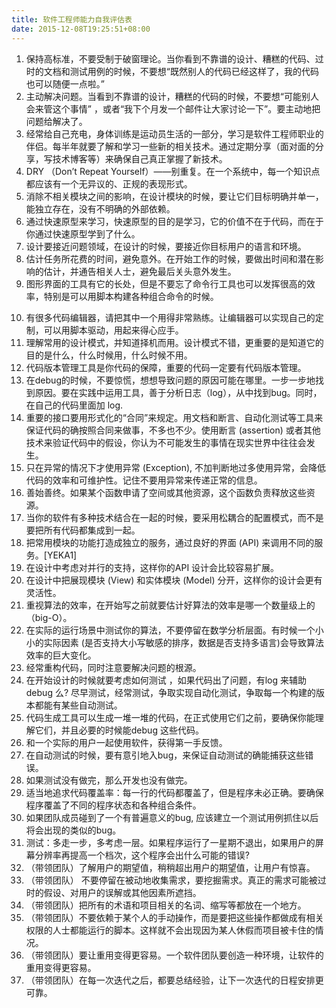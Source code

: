 ```yaml
---
title: 软件工程师能力自我评估表
date: 2015-12-08T19:25:51+08:00
---
```


1. 保持高标准，不要受制于破窗理论。当你看到不靠谱的设计、糟糕的代码、过时的文档和测试用例的时候，不要想“既然别人的代码已经这样了，我的代码也可以随便一点啦。”
2. 主动解决问题。当看到不靠谱的设计，糟糕的代码的时候，不要想“可能别人会来管这个事情” ，或者“我下个月发一个邮件让大家讨论一下”。要主动地把问题给解决了。
3. 经常给自己充电，身体训练是运动员生活的一部分，学习是软件工程师职业的伴侣。每半年就要了解和学习一些新的相关技术。通过定期分享（面对面的分享，写技术博客等）来确保自己真正掌握了新技术。
4. DRY （Don’t Repeat Yourself）——别重复。在一个系统中，每一个知识点都应该有一个无异议的、正规的表现形式。
5. 消除不相关模块之间的影响，在设计模块的时候，要让它们目标明确并单一，能独立存在，没有不明确的外部依赖。
6. 通过快速原型来学习，快速原型的目的是学习，它的价值不在于代码，而在于你通过快速原型学到了什么。
7. 设计要接近问题领域，在设计的时候，要接近你目标用户的语言和环境。
8. 估计任务所花费的时间，避免意外。在开始工作的时候，要做出时间和潜在影响的估计，并通告相关人士，避免最后关头意外发生。
9. 图形界面的工具有它的长处，但是不要忘了命令行工具也可以发挥很高的效率，特别是可以用脚本构建各种组合命令的时候。

<!--more-->

10. 有很多代码编辑器，请把其中一个用得非常熟练。让编辑器可以实现自己的定制，可以用脚本驱动，用起来得心应手。
11. 理解常用的设计模式，并知道择机而用。设计模式不错，更重要的是知道它的目的是什么，什么时候用，什么时候不用。
12. 代码版本管理工具是你代码的保障，重要的代码一定要有代码版本管理。
13. 在debug的时候，不要惊慌，想想导致问题的原因可能在哪里。一步一步地找到原因。要在实践中运用工具，善于分析日志（log），从中找到bug。同时，在自己的代码里面加 log.
14. 重要的接口要用形式化的“合同”来规定。用文档和断言、自动化测试等工具来保证代码的确按照合同来做事，不多也不少。使用断言 (assertion) 或者其他技术来验证代码中的假设，你认为不可能发生的事情在现实世界中往往会发生。
15. 只在异常的情况下才使用异常 (Exception), 不加判断地过多使用异常，会降低代码的效率和可维护性。记住不要用异常来传递正常的信息。
16. 善始善终。如果某个函数申请了空间或其他资源，这个函数负责释放这些资源。
17. 当你的软件有多种技术结合在一起的时候，要采用松耦合的配置模式，而不是要把所有代码都集成到一起。
18. 把常用模块的功能打造成独立的服务，通过良好的界面 (API) 来调用不同的服务。[YEKA1]
19. 在设计中考虑对并行的支持，这样你的API 设计会比较容易扩展。
20. 在设计中把展现模块 (View) 和实体模块 (Model) 分开，这样你的设计会更有灵活性。
21. 重视算法的效率，在开始写之前就要估计好算法的效率是哪一个数量级上的（big-O）。
22. 在实际的运行场景中测试你的算法，不要停留在数学分析层面。有时候一个小小的实际因素 (是否支持大小写敏感的排序，数据是否支持多语言)会导致算法效率的巨大变化。
23. 经常重构代码，同时注意要解决问题的根源。
24. 在开始设计的时候就要考虑如何测试 ，如果代码出了问题，有log 来辅助debug 么? 尽早测试，经常测试，争取实现自动化测试，争取每一个构建的版本都能有某些自动测试。
25. 代码生成工具可以生成一堆一堆的代码，在正式使用它们之前，要确保你能理解它们，并且必要的时候能debug 这些代码。
26. 和一个实际的用户一起使用软件，获得第一手反馈。
27. 在自动测试的时候，要有意引地入bug，来保证自动测试的确能捕获这些错误。
28. 如果测试没有做完，那么开发也没有做完。
29. 适当地追求代码覆盖率：每一行的代码都覆盖了，但是程序未必正确。要确保程序覆盖了不同的程序状态和各种组合条件。
30. 如果团队成员碰到了一个有普遍意义的bug, 应该建立一个测试用例抓住以后将会出现的类似的bug。
31. 测试：多走一步，多考虑一层。如果程序运行了一星期不退出，如果用户的屏幕分辨率再提高一个档次，这个程序会出什么可能的错误?
32. （带领团队）了解用户的期望值，稍稍超出用户的期望值，让用户有惊喜。
33. （带领团队） 不要停留在被动地收集需求，要挖掘需求。真正的需求可能被过时的假设、对用户的误解或其他因素所遮挡。
34. （带领团队）把所有的术语和项目相关的名词、缩写等都放在一个地方。
35. （带领团队）不要依赖于某个人的手动操作，而是要把这些操作都做成有相关权限的人士都能运行的脚本。这样就不会出现因为某人休假而项目被卡住的情况。
36. （带领团队）要让重用变得更容易。一个软件团队要创造一种环境，让软件的重用变得更容易。
37. （带领团队）在每一次迭代之后，都要总结经验，让下一次迭代的日程安排更可靠。